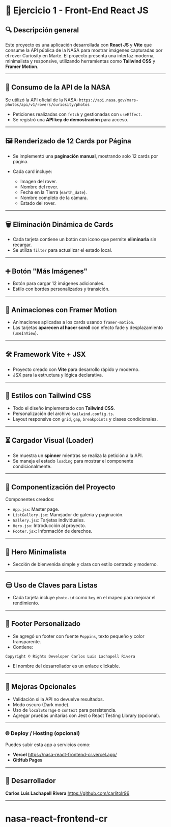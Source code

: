 # 📃 Ejercicio 1 - Front-End React JS

## 🔍 Descripción general

Este proyecto es una aplicación desarrollada con **React JS** y **Vite** que consume la API pública de la NASA para mostrar imágenes capturadas por el rover Curiosity en Marte. El proyecto presenta una interfaz moderna, minimalista y responsive, utilizando herramientas como **Tailwind CSS** y **Framer Motion**.

---

## 🚀 Consumo de la API de la NASA

Se utilizó la API oficial de la NASA:
`https://api.nasa.gov/mars-photos/api/v1/rovers/curiosity/photos`

* Peticiones realizadas con `fetch` y gestionadas con `useEffect`.
* Se registró una **API key de demostración** para acceso.

---

## 🖼️ Renderizado de 12 Cards por Página

* Se implementó una **paginación manual**, mostrando solo 12 cards por página.
* Cada card incluye:

  * Imagen del rover.
  * Nombre del rover.
  * Fecha en la Tierra (`earth_date`).
  * Nombre completo de la cámara.
  * Estado del rover.

---

## 🗑️ Eliminación Dinámica de Cards

* Cada tarjeta contiene un botón con icono que permite **eliminarla** sin recargar.
* Se utiliza `filter` para actualizar el estado local.

---

## ➕ Botón "Más Imágenes"

* Botón para cargar 12 imágenes adicionales.
* Estilo con bordes personalizados y transición.

---

## 🎨 Animaciones con Framer Motion

* Animaciones aplicadas a los cards usando `framer-motion`.
* Las tarjetas **aparecen al hacer scroll** con efecto fade y desplazamiento (`useInView`).

---

## 🛠️ Framework Vite + JSX

* Proyecto creado con **Vite** para desarrollo rápido y moderno.
* JSX para la estructura y lógica declarativa.

---

## 🎨 Estilos con Tailwind CSS

* Todo el diseño implementado con **Tailwind CSS**.
* Personalización del archivo `tailwind.config.ts`.
* Layout responsive con `grid`, `gap`, `breakpoints` y clases condicionales.

---

## ⏳ Cargador Visual (Loader)

* Se muestra un **spinner** mientras se realiza la petición a la API.
* Se maneja el estado `loading` para mostrar el componente condicionalmente.

---

## 🧠 Componentización del Proyecto

Componentes creados:

* `App.jsx`: Master page.
* `ListGallery.jsx`: Manejador de galeria y paginación.
* `Gallery.jsx`: Tarjetas individuales.
* `Hero.jsx`: Introducción al proyecto.
* `Footer.jsx`: Información de derechos.

---

## 🌟 Hero Minimalista

* Sección de bienvenida simple y clara con estilo centrado y moderno.

---

## 😑 Uso de Claves para Listas

* Cada tarjeta incluye `photo.id` como `key` en el mapeo para mejorar el rendimiento.

---

## 🕺 Footer Personalizado

* Se agregó un footer con fuente `Poppins`, texto pequeño y color transparente.
* Contiene:

```
Copyright © Rights Developer Carlos Luis Lachapell Rivera
```

* El nombre del desarrollador es un enlace clickable.

---

## 📆 Mejoras Opcionales

* Validación si la API no devuelve resultados.
* Modo oscuro (Dark mode).
* Uso de `localStorage` o `context` para persistencia.
* Agregar pruebas unitarias con Jest o React Testing Library (opcional).

---

### 🌐 Deploy / Hosting (opcional)

Puedes subir esta app a servicios como:

* **Vercel** https://nasa-react-frontend-cr.vercel.app/
* **GitHub Pages**

---

## 👤 Desarrollador

**Carlos Luis Lachapell Rivera**
https://github.com/carlitolr96

---
# nasa-react-frontend-cr
